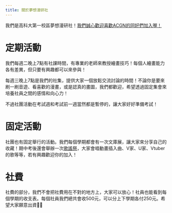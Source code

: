 ```yaml
---
title: 關於夢想漫研社
---
```


我們是高科大第一校區夢想漫研社！[我們誠心歡迎喜歡ACGN的同好們加入喔！](/join)

# 定期活動

我們每週二晚上7點有社課時間，有專業的老師來教授繪畫技巧！每個人繪畫能力各有差異，但只要有興趣都可以來參與！

每週三晚上7點是我們的社集，提供大家一個放鬆交流討論的時間！不論你是要來刷一刷音遊、看喜歡的漫畫，或是認真的畫圖，我們都歡迎，希望透過固定集會來培養社員之間的感情和向心力！

不過社團活動在考試週和考試前一週當然都是暫停的，讓大家好好準備考試！

# 固定活動

社團也有固定舉行的活動。我們每個學期都會有一次文庫展，讓大家來分享自己的收藏！期中考後還會舉辦一次[歌謠祭](/tags/歌謠祭)，大家會唱動畫插入曲、V家、U家、Vtuber的歌等等，若有興趣歡迎你的加入！

# 社費

社費的部分，我們不會把社費用在不對的地方上，大家可以放心！社員也能看到每個學期的收支表。每個社員我們總共會收500元，可以分上下學期各付250元。希望大家願意出資🙏🏼
